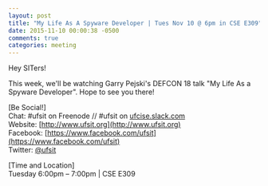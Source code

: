 ```yaml
---
layout: post
title: "My Life As A Spyware Developer | Tues Nov 10 @ 6pm in CSE E309"
date: 2015-11-10 00:00:38 -0500
comments: true
categories: meeting
---
```


Hey SITers!

This week, we'll be watching Garry Pejski's DEFCON 18 talk "My Life As a Spyware Developer". Hope to see you there!

<!-- MORE -->

[Be Social!]  
Chat: #ufsit on Freenode // #ufsit on [ufcise.slack.com](https://ufcise.slack.com)  
Website: [http://www.ufsit.org](http://www.ufsit.org)  
Facebook: [https://www.facebook.com/ufsit](https://www.facebook.com/ufsit)  
Twitter: [@ufsit](https://twitter.com/@ufsit)

[Time and Location]  
Tuesday 6:00pm – 7:00pm | CSE E309
